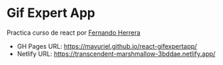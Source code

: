 # Gif Expert App

Practica curso de react por [Fernando Herrera](https://github.com/Klerith)

- GH Pages URL: https://mavuriel.github.io/react-gifexpertapp/
- Netlify URL: https://transcendent-marshmallow-3bddae.netlify.app/
